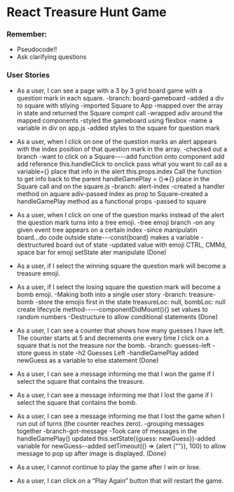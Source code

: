 # React Treasure Hunt Game

### Remember:
- Pseudocode!!
- Ask clarifying questions

### User Stories
- As a user, I can see a page with a 3 by 3 grid board game with a question mark in each square.
-branch: board-gameboard
-added a div to square with stlying
-imported Square to App
-mapped over the array in state and returned the Square compnt call
-wrapped adiv around the mapped components
-styled the gameboard using flexbox
-name a variable in div on app.js
-added styles to the square for question mark

- As a user, when I click on one of the question marks an alert appears with the index position of that question mark in the array.
-checked out a branch
-want to click on a Square----add function onto component add add reference this.handleClick to onclick
pass what you want to call as a variable={}
  place that info in the alert this.props.index
Call the function to get info back to the parent handleGamePlay = ()=>{}
place in the Square call and on the square.js
-branch: alert-index
-created a handler method on aquare adiv-passed index as prop to Square-created a handleGamePlay method as a functional props
-passed to square

- As a user, when I click on one of the question marks instead of the alert the question mark turns into a tree emoji.
-tree emoji branch
-on any given event tree appears on a certain index
-since manipulatin board...do code outside state---const{board} makes a variable
-destructured board out of state
-updated value with emoji
CTRL, CMMd, space bar for emoji
setState ater manipulate
(Done)

- As a user, if I select the winning square the question mark will become a treasure emoji.
- As a user, if I select the losing square the question mark will become a bomb emoji.
-Making both into a single user story
-branch: treasure-bomb
-store the emojis first in the state
treasureLoc: null,
bombLoc: null
create lifecycle method-----componentDidMount(){}
set values to random numbers
-Destructure to allow conditional statements
(Done)

- As a user, I can see a counter that shows how many guesses I have left. The counter starts at 5 and decrements one every time I click on a square that is not the treasure nor the bomb.
-branch: guesses-left
-store guess in state
-h2 Guesses Left
-handleGamePlay added newGuess as a variable to else statement
(Done)

- As a user, I can see a message informing me that I won the game if I select the square that contains the treasure.
- As a user, I can see a message informing me that I lost the game if I select the square that contains the bomb.
- As a user, I can see a message informing me that I lost the game when I run out of turns (the counter reaches zero).
-grouping messages together
-branch-got-message
-Took care of messages in the handleGamePlay() updated this.setState({guess: newGuess})-added variable for newGuess--added
setTimeout(() => {alert ("")}, 100)
to allow message to pop up after image is displayed.
(Done)
- As a user, I cannot continue to play the game after I win or lose.
- As a user, I can click on a “Play Again” button that will restart the game.
